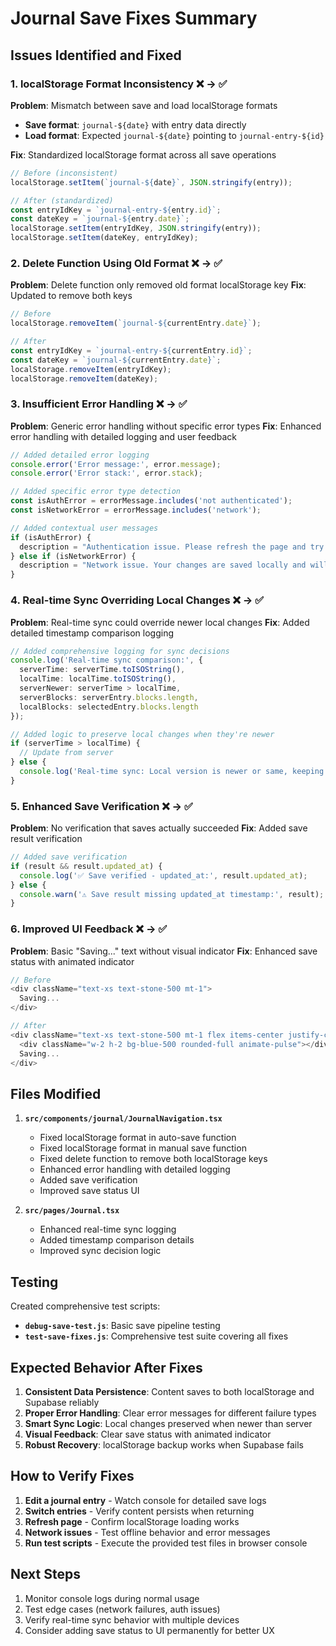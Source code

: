 # Journal Save Fixes Summary

## Issues Identified and Fixed

### 1. **localStorage Format Inconsistency** ❌ → ✅
**Problem**: Mismatch between save and load localStorage formats
- **Save format**: `journal-${date}` with entry data directly
- **Load format**: Expected `journal-${date}` pointing to `journal-entry-${id}`

**Fix**: Standardized localStorage format across all save operations
```typescript
// Before (inconsistent)
localStorage.setItem(`journal-${date}`, JSON.stringify(entry));

// After (standardized)
const entryIdKey = `journal-entry-${entry.id}`;
const dateKey = `journal-${entry.date}`;
localStorage.setItem(entryIdKey, JSON.stringify(entry));
localStorage.setItem(dateKey, entryIdKey);
```

### 2. **Delete Function Using Old Format** ❌ → ✅
**Problem**: Delete function only removed old format localStorage key
**Fix**: Updated to remove both keys
```typescript
// Before
localStorage.removeItem(`journal-${currentEntry.date}`);

// After
const entryIdKey = `journal-entry-${currentEntry.id}`;
const dateKey = `journal-${currentEntry.date}`;
localStorage.removeItem(entryIdKey);
localStorage.removeItem(dateKey);
```

### 3. **Insufficient Error Handling** ❌ → ✅
**Problem**: Generic error handling without specific error types
**Fix**: Enhanced error handling with detailed logging and user feedback
```typescript
// Added detailed error logging
console.error('Error message:', error.message);
console.error('Error stack:', error.stack);

// Added specific error type detection
const isAuthError = errorMessage.includes('not authenticated');
const isNetworkError = errorMessage.includes('network');

// Added contextual user messages
if (isAuthError) {
  description = "Authentication issue. Please refresh the page and try again.";
} else if (isNetworkError) {
  description = "Network issue. Your changes are saved locally and will sync when you're back online.";
}
```

### 4. **Real-time Sync Overriding Local Changes** ❌ → ✅
**Problem**: Real-time sync could override newer local changes
**Fix**: Added detailed timestamp comparison logging
```typescript
// Added comprehensive logging for sync decisions
console.log('Real-time sync comparison:', {
  serverTime: serverTime.toISOString(),
  localTime: localTime.toISOString(),
  serverNewer: serverTime > localTime,
  serverBlocks: serverEntry.blocks.length,
  localBlocks: selectedEntry.blocks.length
});

// Added logic to preserve local changes when they're newer
if (serverTime > localTime) {
  // Update from server
} else {
  console.log('Real-time sync: Local version is newer or same, keeping local changes');
}
```

### 5. **Enhanced Save Verification** ❌ → ✅
**Problem**: No verification that saves actually succeeded
**Fix**: Added save result verification
```typescript
// Added save verification
if (result && result.updated_at) {
  console.log('✅ Save verified - updated_at:', result.updated_at);
} else {
  console.warn('⚠️ Save result missing updated_at timestamp:', result);
}
```

### 6. **Improved UI Feedback** ❌ → ✅
**Problem**: Basic "Saving..." text without visual indicator
**Fix**: Enhanced save status with animated indicator
```typescript
// Before
<div className="text-xs text-stone-500 mt-1">
  Saving...
</div>

// After
<div className="text-xs text-stone-500 mt-1 flex items-center justify-center gap-1">
  <div className="w-2 h-2 bg-blue-500 rounded-full animate-pulse"></div>
  Saving...
</div>
```

## Files Modified

1. **`src/components/journal/JournalNavigation.tsx`**
   - Fixed localStorage format in auto-save function
   - Fixed localStorage format in manual save function
   - Fixed delete function to remove both localStorage keys
   - Enhanced error handling with detailed logging
   - Added save verification
   - Improved save status UI

2. **`src/pages/Journal.tsx`**
   - Enhanced real-time sync logging
   - Added timestamp comparison details
   - Improved sync decision logic

## Testing

Created comprehensive test scripts:
- **`debug-save-test.js`**: Basic save pipeline testing
- **`test-save-fixes.js`**: Comprehensive test suite covering all fixes

## Expected Behavior After Fixes

1. **Consistent Data Persistence**: Content saves to both localStorage and Supabase reliably
2. **Proper Error Handling**: Clear error messages for different failure types
3. **Smart Sync Logic**: Local changes preserved when newer than server
4. **Visual Feedback**: Clear save status with animated indicator
5. **Robust Recovery**: localStorage backup works when Supabase fails

## How to Verify Fixes

1. **Edit a journal entry** - Watch console for detailed save logs
2. **Switch entries** - Verify content persists when returning
3. **Refresh page** - Confirm localStorage loading works
4. **Network issues** - Test offline behavior and error messages
5. **Run test scripts** - Execute the provided test files in browser console

## Next Steps

1. Monitor console logs during normal usage
2. Test edge cases (network failures, auth issues)
3. Verify real-time sync behavior with multiple devices
4. Consider adding save status to UI permanently for better UX
